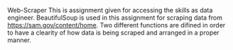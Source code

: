 Web-Scraper
This is assignment given for accessing the skills as data engineer. BeautifulSoup is used in this assignment for scraping data from https://sam.gov/content/home.
Two different functions are difined in order to have a clearity of how data is being scraped and arranged in a proper manner.
